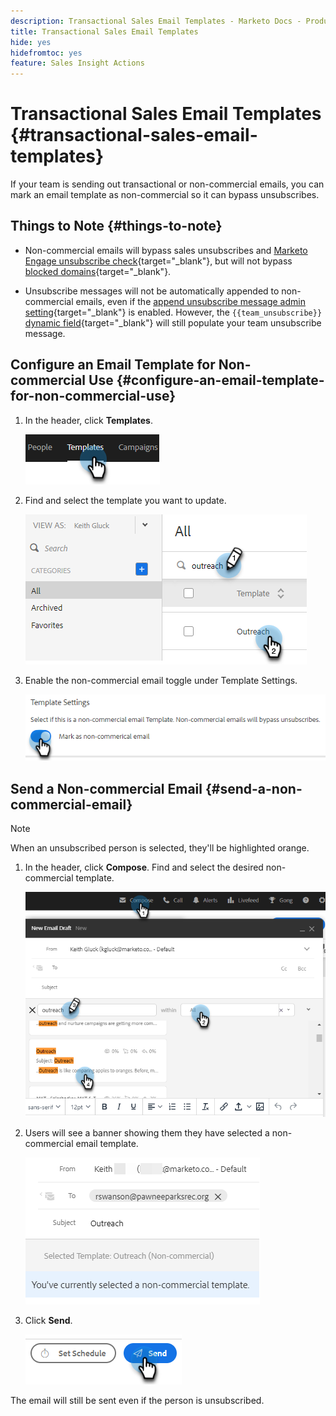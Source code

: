 ```yaml
---
description: Transactional Sales Email Templates - Marketo Docs - Product Documentation
title: Transactional Sales Email Templates
hide: yes
hidefromtoc: yes
feature: Sales Insight Actions
---
```

# Transactional Sales Email Templates {#transactional-sales-email-templates}

If your team is sending out transactional or non-commercial emails, you can mark an email template as non-commercial so it can bypass unsubscribes.

## Things to Note {#things-to-note}

* Non-commercial emails will bypass sales unsubscribes and [Marketo Engage unsubscribe check](/help/marketo/product-docs/marketo-sales-insight/actions/email/unsubscribes/marketo-unsubscribe-check.md){target="_blank"}, but will not bypass [blocked domains](/help/marketo/product-docs/marketo-sales-insight/actions/admin/blocked-domains.md){target="_blank"}.

* Unsubscribe messages will not be automatically appended to non-commercial emails, even if the [append unsubscribe message admin setting](/help/marketo/product-docs/marketo-sales-insight/actions/email/unsubscribes/auto-append-unsubscribe-message-setting.md){target="_blank"} is enabled. However, the `{{team_unsubscribe}}` [dynamic field](/help/marketo/product-docs/marketo-sales-insight/actions/templates/dynamic-fields.md){target="_blank"} will still populate your team unsubscribe message.

## Configure an Email Template for Non-commercial Use {#configure-an-email-template-for-non-commercial-use}

1. In the header, click **Templates**.

   ![](assets/transactional-sales-email-templates-1.png)

1. Find and select the template you want to update.

   ![](assets/transactional-sales-email-templates-2.png)

1. Enable the non-commercial email toggle under Template Settings.

   ![](assets/transactional-sales-email-templates-3.png)

## Send a Non-commercial Email {#send-a-non-commercial-email}

>[!NOTE]
>
>When an unsubscribed person is selected, they'll be highlighted orange.

1. In the header, click **Compose**. Find and select the desired non-commercial template.

   ![](assets/transactional-sales-email-templates-4.png)

1. Users will see a banner showing them they have selected a non-commercial email template.

   ![](assets/transactional-sales-email-templates-5.png)

1. Click **Send**.

   ![](assets/transactional-sales-email-templates-6.png)

The email will still be sent even if the person is unsubscribed.
